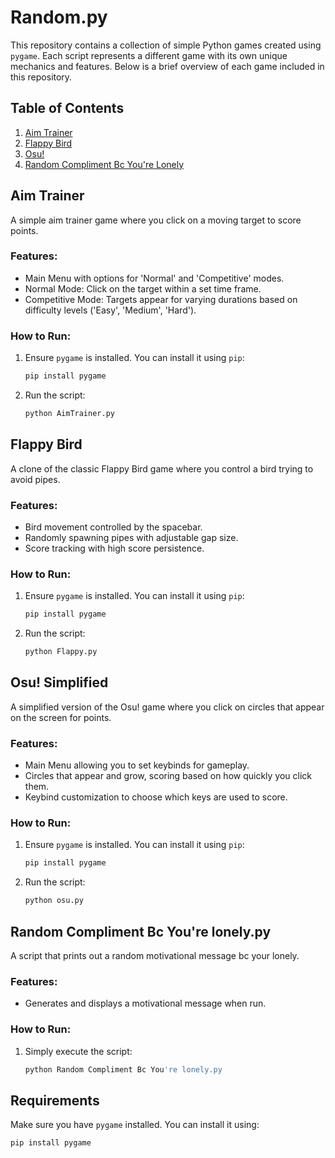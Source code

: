 # Random.py

This repository contains a collection of simple Python games created using `pygame`. Each script represents a different game with its own unique mechanics and features. Below is a brief overview of each game included in this repository.

## Table of Contents

1. [Aim Trainer](#AimTrainer)
2. [Flappy Bird](#flappy)
3. [Osu!](#osu-simplified)
4. [Random Compliment Bc You're Lonely](#Random-Compliment-Bc-You're-lonely)

## Aim Trainer

A simple aim trainer game where you click on a moving target to score points. 

### Features:
- Main Menu with options for 'Normal' and 'Competitive' modes.
- Normal Mode: Click on the target within a set time frame.
- Competitive Mode: Targets appear for varying durations based on difficulty levels ('Easy', 'Medium', 'Hard').

### How to Run:
1. Ensure `pygame` is installed. You can install it using `pip`:
   ```sh
   pip install pygame
   ```
2. Run the script:
   ```sh
   python AimTrainer.py
   ```

## Flappy Bird

A clone of the classic Flappy Bird game where you control a bird trying to avoid pipes.

### Features:
- Bird movement controlled by the spacebar.
- Randomly spawning pipes with adjustable gap size.
- Score tracking with high score persistence.

### How to Run:
1. Ensure `pygame` is installed. You can install it using `pip`:
   ```sh
   pip install pygame
   ```
2. Run the script:
   ```sh
   python Flappy.py
   ```

## Osu! Simplified

A simplified version of the Osu! game where you click on circles that appear on the screen for points.

### Features:
- Main Menu allowing you to set keybinds for gameplay.
- Circles that appear and grow, scoring based on how quickly you click them.
- Keybind customization to choose which keys are used to score.

### How to Run:
1. Ensure `pygame` is installed. You can install it using `pip`:
   ```sh
   pip install pygame
   ```
2. Run the script:
   ```sh
   python osu.py
   ```

## Random Compliment Bc You're lonely.py

A script that prints out a random motivational message bc your lonely.

### Features:
- Generates and displays a motivational message when run.

### How to Run:
1. Simply execute the script:
   ```sh
   python Random Compliment Bc You're lonely.py
   ```

## Requirements

Make sure you have `pygame` installed. You can install it using:

```sh
pip install pygame
```
